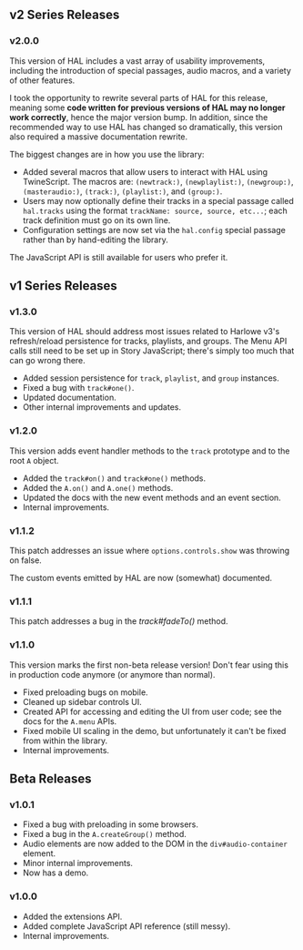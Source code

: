 ## v2 Series Releases

### v2.0.0

This version of HAL includes a vast array of usability improvements, including the introduction of special passages, audio macros, and a variety of other features.

I took the opportunity to rewrite several parts of HAL for this release, meaning some **code written for previous versions of HAL may no longer work correctly**, hence the major version bump. In addition, since the recommended way to use HAL has changed so dramatically, this version also required a massive documentation rewrite.

The biggest changes are in how you use the library:
- Added several macros that allow users to interact with HAL using TwineScript. The macros are: `(newtrack:)`, `(newplaylist:)`, `(newgroup:)`, `(masteraudio:)`, `(track:)`, `(playlist:)`, and `(group:)`.
- Users may now optionally define their tracks in a special passage called `hal.tracks` using the format `trackName: source, source, etc...`; each track definition must go on its own line.
- Configuration settings are now set via the `hal.config` special passage rather than by hand-editing the library.

The JavaScript API is still available for users who prefer it.

## v1 Series Releases

### v1.3.0

This version of HAL should address most issues related to Harlowe v3's refresh/reload persistence for tracks, playlists, and groups. The Menu API calls still need to be set up in Story JavaScript; there's simply too much that can go wrong there.

- Added session persistence for `track`, `playlist`, and `group` instances.
- Fixed a bug with `track#one()`.
- Updated documentation.
- Other internal improvements and updates.

### v1.2.0

This version adds event handler methods to the `track` prototype and to the root `A` object.

- Added the `track#on()` and `track#one()` methods.
- Added the `A.on()` and `A.one()` methods.
- Updated the docs with the new event methods and an event section.
- Internal improvements.

### v1.1.2

This patch addresses an issue where `options.controls.show` was throwing on false.

The custom events emitted by HAL are now (somewhat) documented.

### v1.1.1

This patch addresses a bug in the *track#fadeTo()* method.

### v1.1.0

This version marks the first non-beta release version! Don't fear using this in production code anymore (or anymore than normal).

- Fixed preloading bugs on mobile.
- Cleaned up sidebar controls UI.
- Created API for accessing and editing the UI from user code; see the docs for the `A.menu` APIs.
- Fixed mobile UI scaling in the demo, but unfortunately it can't be fixed from within the library.
- Internal improvements.

## Beta Releases

### v1.0.1

- Fixed a bug with preloading in some browsers.
- Fixed a bug in the `A.createGroup()` method.
- Audio elements are now added to the DOM in the `div#audio-container` element.
- Minor internal improvements.
- Now has a demo.

### v1.0.0

- Added the extensions API.
- Added complete JavaScript API reference (still messy).
- Internal improvements.